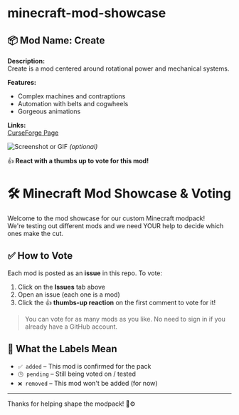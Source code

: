 # minecraft-mod-showcase

## 📦 Mod Name: Create

**Description:**  
Create is a mod centered around rotational power and mechanical systems.

**Features:**
- Complex machines and contraptions
- Automation with belts and cogwheels
- Gorgeous animations

**Links:**  
[CurseForge Page](https://www.curseforge.com/minecraft/mc-mods/create)

![Screenshot or GIF](https://example.com/image.gif) *(optional)*

👍 **React with a thumbs up to vote for this mod!**

# 🛠️ Minecraft Mod Showcase & Voting

Welcome to the mod showcase for our custom Minecraft modpack!  
We're testing out different mods and we need YOUR help to decide which ones make the cut.

## ✅ How to Vote

Each mod is posted as an **issue** in this repo. To vote:

1. Click on the **Issues** tab above
2. Open an issue (each one is a mod)
3. Click the 👍 **thumbs-up reaction** on the first comment to vote for it!

> You can vote for as many mods as you like. No need to sign in if you already have a GitHub account.

## 🔖 What the Labels Mean

- `✅ added` – This mod is confirmed for the pack
- `🕒 pending` – Still being voted on / tested
- `❌ removed` – This mod won't be added (for now)

---

Thanks for helping shape the modpack! 🧱⚙️
